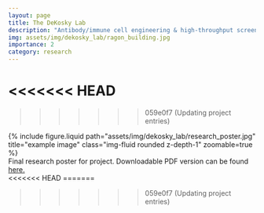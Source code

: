 ```yaml
---
layout: page
title: The DeKosky Lab
description: "Antibody/immune cell engineering & high-throughput screening of repertoires using novel single-cell microfluidics technology."
img: assets/img/dekosky_lab/ragon_building.jpg
importance: 2
category: research
---
```


<<<<<<< HEAD
=======


>>>>>>> 059e0f7 (Updating project entries)
<div class="row">
    <div class="col-sm mt-3 mt-md-0">
        {% include figure.liquid path="assets/img/dekosky_lab/research_poster.jpg" title="example image" class="img-fluid rounded z-depth-1" zoomable=true %}
    </div>
</div>
<div class="caption">
    Final research poster for project. Downloadable PDF version can be found <a href="https://drive.google.com/file/d/1_4deKldkGNPtzZWoudZypkzJJf71Shvd/view?usp=sharing">here.</a>
</div>
<<<<<<< HEAD
=======


>>>>>>> 059e0f7 (Updating project entries)

